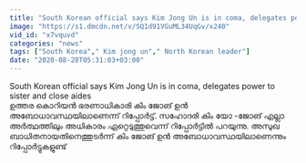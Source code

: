 ```yaml
---
title: "South Korean official says Kim Jong Un is in coma, delegates power to sister and close aides"
image: "https://s1.dmcdn.net/v/SQ1d91VGuML34UqGv/x240"
vid_id: "x7vquvd"
categories: "news"
tags: ["South Korea"," Kim jong un"," North Korean leader"]
date: "2020-08-28T05:31:03+03:00"
---
```

South Korean official says  Kim Jong Un is in coma, delegates power to sister and close aides  <br>ഉത്തര കൊറിയന്‍ ഭരണാധികാരി കിം ജോങ് ഉന്‍ അബോധാവസ്ഥയിലാണെന്ന് റിപ്പോര്‍ട്ട്. സഹോദരി കിം യോ -ജോങ് എല്ലാ അര്‍ത്ഥത്തിലും അധികാരം ഏറ്റെടുത്തുവെന്ന് റിപ്പോര്‍ട്ടില്‍ പറയുന്നു. അസുഖ ബാധിതനായതിനെത്തുടർന്ന് കിം ജോങ് ഉൻ അബോധാവസ്ഥയിലാണെന്നും റിപ്പോർട്ടുകളുണ്ട്
